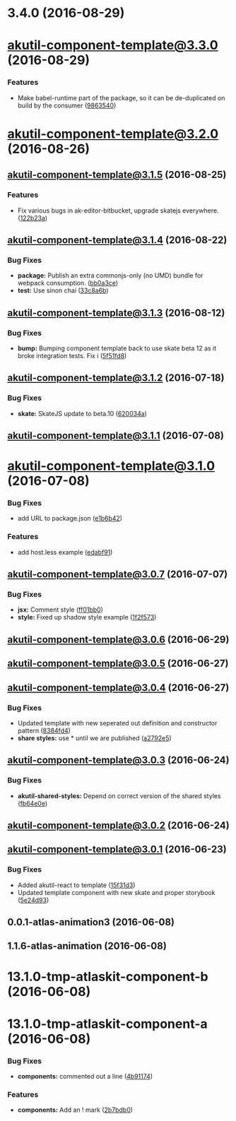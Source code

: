 <a name="3.4.0"></a>
# 3.4.0 (2016-08-29)



<a name="akutil-component-template@3.3.0"></a>
# akutil-component-template@3.3.0 (2016-08-29)


### Features

* Make babel-runtime part of the package, so it can be de-duplicated on build by the consumer ([9863540](https://bitbucket.org/atlassian/atlaskit/commits/9863540))



<a name="akutil-component-template@3.2.0"></a>
# akutil-component-template@3.2.0 (2016-08-26)



<a name="akutil-component-template@3.1.5"></a>
## akutil-component-template@3.1.5 (2016-08-25)


### Features

* Fix various bugs in ak-editor-bitbucket, upgrade skatejs everywhere. ([122b23a](https://bitbucket.org/atlassian/atlaskit/commits/122b23a))



<a name="akutil-component-template@3.1.4"></a>
## akutil-component-template@3.1.4 (2016-08-22)


### Bug Fixes

* **package:** Publish an extra commonjs-only (no UMD) bundle for webpack consumption. ([bb0a3ce](https://bitbucket.org/atlassian/atlaskit/commits/bb0a3ce))
* **test:** Use sinon chai ([33c8a6b](https://bitbucket.org/atlassian/atlaskit/commits/33c8a6b))



<a name="akutil-component-template@3.1.3"></a>
## akutil-component-template@3.1.3 (2016-08-12)


### Bug Fixes

* **bump:** Bumping component template back to use skate beta 12 as it broke integration tests. Fix i ([5f51fd8](https://bitbucket.org/atlassian/atlaskit/commits/5f51fd8))



<a name="akutil-component-template@3.1.2"></a>
## akutil-component-template@3.1.2 (2016-07-18)


### Bug Fixes

* **skate:** SkateJS update to beta.10 ([620034a](https://bitbucket.org/atlassian/atlaskit/commits/620034a))



<a name="akutil-component-template@3.1.1"></a>
## akutil-component-template@3.1.1 (2016-07-08)



<a name="akutil-component-template@3.1.0"></a>
# akutil-component-template@3.1.0 (2016-07-08)


### Bug Fixes

* add URL to package.json ([e1b6b42](https://bitbucket.org/atlassian/atlaskit/commits/e1b6b42))


### Features

* add host.less example ([edabf91](https://bitbucket.org/atlassian/atlaskit/commits/edabf91))



<a name="akutil-component-template@3.0.7"></a>
## akutil-component-template@3.0.7 (2016-07-07)


### Bug Fixes

* **jsx:** Comment style ([ff01bb0](https://bitbucket.org/atlassian/atlaskit/commits/ff01bb0))
* **style:** Fixed up shadow style example ([1f2f573](https://bitbucket.org/atlassian/atlaskit/commits/1f2f573))



<a name="akutil-component-template@3.0.6"></a>
## akutil-component-template@3.0.6 (2016-06-29)



<a name="akutil-component-template@3.0.5"></a>
## akutil-component-template@3.0.5 (2016-06-27)



<a name="akutil-component-template@3.0.4"></a>
## akutil-component-template@3.0.4 (2016-06-27)


### Bug Fixes

* Updated template with new seperated out definition and constructor pattern ([8384fd4](https://bitbucket.org/atlassian/atlaskit/commits/8384fd4))
* **share styles:** use * until we are published ([a2792e5](https://bitbucket.org/atlassian/atlaskit/commits/a2792e5))



<a name="akutil-component-template@3.0.3"></a>
## akutil-component-template@3.0.3 (2016-06-24)


### Bug Fixes

* **akutil-shared-styles:** Depend on correct version of the shared styles ([fb64e0e](https://bitbucket.org/atlassian/atlaskit/commits/fb64e0e))



<a name="akutil-component-template@3.0.2"></a>
## akutil-component-template@3.0.2 (2016-06-24)



<a name="akutil-component-template@3.0.1"></a>
## akutil-component-template@3.0.1 (2016-06-23)


### Bug Fixes

* Added akutil-react to template ([15f31d3](https://bitbucket.org/atlassian/atlaskit/commits/15f31d3))
* Updated template component with new skate and proper storybook ([5e24d93](https://bitbucket.org/atlassian/atlaskit/commits/5e24d93))



<a name="0.0.1-atlas-animation3"></a>
## 0.0.1-atlas-animation3 (2016-06-08)



<a name="1.1.6-atlas-animation"></a>
## 1.1.6-atlas-animation (2016-06-08)



<a name="13.1.0-tmp-atlaskit-component-b"></a>
# 13.1.0-tmp-atlaskit-component-b (2016-06-08)



<a name="13.1.0-tmp-atlaskit-component-a"></a>
# 13.1.0-tmp-atlaskit-component-a (2016-06-08)


### Bug Fixes

* **components:** commented out a line ([4b91174](https://bitbucket.org/atlassian/atlaskit/commits/4b91174))


### Features

* **components:** Add an ! mark ([2b7bdb0](https://bitbucket.org/atlassian/atlaskit/commits/2b7bdb0))



